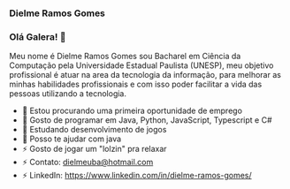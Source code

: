 ### Dielme Ramos Gomes
### Olá Galera!  👋

<!--
**DielmeRamosGomes/DielmeRamosGomes** is a ✨ _special_ ✨ repository because its `README.md` (this file) appears on your GitHub profile.
-->
Meu nome é Dielme Ramos Gomes sou Bacharel em Ciência da Computação pela Universidade Estadual Paulista (UNESP), meu objetivo profissional é atuar na area da tecnologia da 
informação, para melhorar as minhas habilidades profissionais e com isso poder facilitar a vida das pessoas utilizando a tecnologia.


- 🔭 Estou procurando uma primeira oportunidade de emprego
- 🌱 Gosto de programar em Java, Python, JavaScript, Typescript e C#  
- 👯 Estudando  desenvolvimento de jogos  
- 🤔 Posso te ajudar com java
- ⚡ Gosto de jogar um "lolzin" pra relaxar
- ⚡ Contato: dielmeuba@hotmail.com
- ⚡ LinkedIn: https://www.linkedin.com/in/dielme-ramos-gomes/
